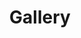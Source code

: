 ---
layout: gallery
title: "Gallery"
permalink: "/gallery/"
seo_description: "Gallery"
heading: "Image Gallery"
text: "Biogeography through images"
type:
  - id: "1"
    image: "/assets/images/gallery-img1.jpg"
    image_alt: "image alt"
    heading: "Strangler fig"
    text: "A parasitic pant species found in tropical humid forest"
  - id: "2"
    image: "/assets/images/gallery-img2.jpg"
    image_alt: "image alt"
    heading: "Rainforest"
    text: "A parasitic pant species found in tropical humid forest"
  - id: "3"
    image: "/assets/images/gallery-img3.jpg"
    image_alt: "image alt"
    heading: "Closed canopy rainforest"
    text: ""
  - id: "4"
    image: "/assets/images/gallery-img4.jpg"
    image_alt: "image alt"
    heading: "Lizard"
    text: ""
  - id: "5"
    image: "/assets/images/gallery-img5.jpg"
    image_alt: "image alt"
    heading: "Stalagmites, Carlsbad caves in New Mexico"
    text: "Stalagmites are like fractal structures found in underground caves. These structures are formed by continuous dripping of saturated..."
  - id: "6"
    image: "/assets/images/gallery-img6.jpg"
    image_alt: "image alt"
    heading: "Spider monkey"
    text: "Cañón del Sumidero National Park, Mexico"
  - id: "7"
    image: "/assets/images/gallery-img7.jpg"
    image_alt: "image alt"
    heading: "Opuntia humifusa (aka Devil's Tongue)"
    text: "A cacti native to North America"
  - id: "8"
    image: "/assets/images/gallery-img8.jpg"
    image_alt: "image alt"
    heading: "Beetle collection at the Peabody Museum, Yale..."
    text: "Charles Darwin surmised that the Creator must be inordinately fond of beetles: the earth is home to some 30 million different species of them."
  - id: "9"
    image: "/assets/images/gallery-img9.jpg"
    image_alt: "image alt"
    heading: "Butterflies collection at the Peabody Museum, Yale..."
    text: "If the flap of a butterfly’s wings can be instrumental in generating a tornado, it can equally well be instrumental in preventing a tornado --- Edward Lorenz"
  - id: "10"
    image: "/assets/images/gallery-img10.jpg"
    image_alt: "image alt"
    heading: "Grassland fires in Shola-grasslands in Western..."
    text: "Fire plays an important role in maintaining savanna in regions where it rains enough to support forest."
  - id: "11"
    image: "/assets/images/gallery-img11.jpg"
    image_alt: "image alt"
    heading: "Shola-grasslands"
    text: "High elevation savanna and forest mosaic in Western Ghats, India"
  - id: "12"
    image: "/assets/images/gallery-img12.jpg"
    image_alt: "image alt"
    heading: "Autumn colors in New England"
    text: "Phenological changes in the colour of leaves of temperate trees at the onset of winter."
  - id: "13"
    image: "/assets/images/gallery-img13.jpg"
    image_alt: "image alt"
    heading: "Savanna-forest boundary"
    text: "Abrupt transition from savanna to forest at Hluhluwe–Imfolozi Park, South Africa"
  - id: "14"
    image: "/assets/images/gallery-img14.jpg"
    image_alt: "image alt"
    heading: "Co-dominance of trees and grasses in a savanna"
    text: "60 years old experimental burn plot in Kruger National Park, South Africa"
  - id: "15"
    image: "/assets/images/gallery-img15.jpg"
    image_alt: "image alt"
    heading: "Bark beetle tracks"
    text: "Bark beetle tracks on the trunk of a dead tree at IISc Bangalore."
---
